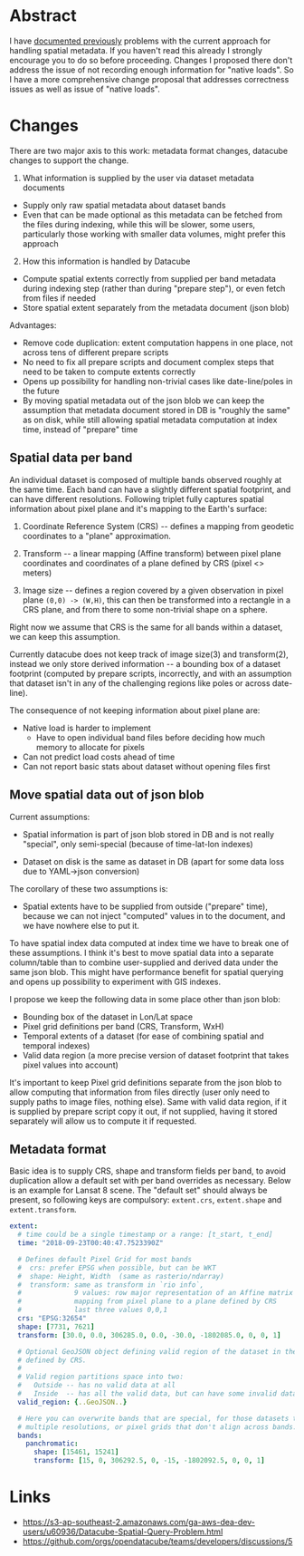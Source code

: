 # Abstract

I have [documented
previously](https://github.com/orgs/opendatacube/teams/developers/discussions/5)
problems with the current approach for handling spatial metadata. If you haven't
read this already I strongly encourage you to do so before proceeding. Changes I
proposed there don't address the issue of not recording enough information for
"native loads". So I have a more comprehensive change proposal that addresses
correctness issues as well as issue of "native loads".


# Changes

There are two major axis to this work: metadata format changes, datacube changes
to support the change.

1. What information is supplied by the user via dataset metadata documents
  - Supply only raw spatial metadata about dataset bands
  - Even that can be made optional as this metadata can be fetched from the files
    during indexing, while this will be slower, some users, particularly those
    working with smaller data volumes, might prefer this approach

2. How this information is handled by Datacube
  - Compute spatial extents correctly from supplied per band metadata during
    indexing step (rather than during "prepare step"), or even fetch from files
    if needed
  - Store spatial extent separately from the metadata document (json blob)

Advantages:

- Remove code duplication: extent computation happens in one place, not across
  tens of different prepare scripts
- No need to fix all prepare scripts and document complex steps that need to be
  taken to compute extents correctly
- Opens up possibility for handling non-trivial cases like date-line/poles in the future
- By moving spatial metadata out of the json blob we can keep the assumption
  that metadata document stored in DB is "roughly the same" as on disk, while
  still allowing spatial metadata computation at index time, instead of
  "prepare" time


## Spatial data per band

An individual dataset is composed of multiple bands observed roughly at the same
time. Each band can have a slightly different spatial footprint, and can have
different resolutions. Following triplet fully captures spatial
information about pixel plane and it's mapping to the Earth's surface:

1. Coordinate Reference System (CRS) -- defines a mapping from geodetic
   coordinates to a "plane" approximation.

2. Transform -- a linear mapping (Affine transform) between pixel plane
   coordinates and coordinates of a plane defined by CRS (pixel <> meters)

3. Image size -- defines a region covered by a given observation in pixel plane
   `(0,0) -> (W,H)`, this can then be transformed into a rectangle in a CRS plane,
   and from there to some non-trivial shape on a sphere.

Right now we assume that CRS is the same for all bands within a dataset, we can
keep this assumption.

Currently datacube does not keep track of image size(3) and transform(2),
instead we only store derived information -- a bounding box of a dataset
footprint (computed by prepare scripts, incorrectly, and with an assumption that
dataset isn't in any of the challenging regions like poles or across date-line).

The consequence of not keeping information about pixel plane are:

- Native load is harder to implement
  - Have to open individual band files before deciding how much memory to allocate for pixels
- Can not predict load costs ahead of time
- Can not report basic stats about dataset without opening files first


## Move spatial data out of json blob

Current assumptions:

- Spatial information is part of json blob stored in DB and is not really
  "special", only semi-special (because of time-lat-lon indexes)

- Dataset on disk is the same as dataset in DB (apart for some data loss due to
  YAML->json conversion)

The corollary of these two assumptions is:

- Spatial extents have to be supplied from outside ("prepare" time), because we
  can not inject "computed" values in to the document, and we have nowhere else
  to put it.

To have spatial index data computed at index time we have to break one of these
assumptions. I think it's best to move spatial data into a separate column/table
than to combine user-supplied and derived data under the same json blob. This
might have performance benefit for spatial querying and opens up possibility to
experiment with GIS indexes.

I propose we keep the following data in some place other than json blob:

- Bounding box of the dataset in Lon/Lat space
- Pixel grid definitions per band (CRS, Transform, WxH)
- Temporal extents of a dataset (for ease of combining spatial and temporal indexes)
- Valid data region (a more precise version of dataset footprint that takes
  pixel values into account)

It's important to keep Pixel grid definitions separate from the json blob to
allow computing that information from files directly (user only need to supply
paths to image files, nothing else). Same with valid data region, if it is
supplied by prepare script copy it out, if not supplied, having it stored
separately will allow us to compute it if requested.

## Metadata format

Basic idea is to supply CRS, shape and transform fields per band, to avoid
duplication allow a default set with per band overrides as necessary. Below is
an example for Lansat 8 scene. The "default set" should always be present, so
following keys are compulsory: `extent.crs`, `extent.shape` and
`extent.transform`.

```yaml
extent:
  # time could be a single timestamp or a range: [t_start, t_end]
  time: "2018-09-23T00:40:47.7523390Z"

  # Defines default Pixel Grid for most bands
  #  crs: prefer EPSG when possible, but can be WKT
  #  shape: Height, Width  (same as rasterio/ndarray)
  #  transform: same as transform in `rio info`,
  #             9 values: row major representation of an Affine matrix (3x3)
  #             mapping from pixel plane to a plane defined by CRS
  #             last three values 0,0,1
  crs: "EPSG:32654"
  shape: [7731, 7621]
  transform: [30.0, 0.0, 306285.0, 0.0, -30.0, -1802085.0, 0, 0, 1]

  # Optional GeoJSON object defining valid region of the dataset in the plane
  # defined by CRS.
  # 
  # Valid region partitions space into two:
  #   Outside -- has no valid data at all
  #   Inside  -- has all the valid data, but can have some invalid data
  valid_region: {..GeoJSON..}

  # Here you can overwrite bands that are special, for those datasets that have
  # multiple resolutions, or pixel grids that don't align across bands.
  bands:
    panchromatic:
      shape: [15461, 15241]
      transform: [15, 0, 306292.5, 0, -15, -1802092.5, 0, 0, 1]
```


# Links

- https://s3-ap-southeast-2.amazonaws.com/ga-aws-dea-dev-users/u60936/Datacube-Spatial-Query-Problem.html
- https://github.com/orgs/opendatacube/teams/developers/discussions/5
